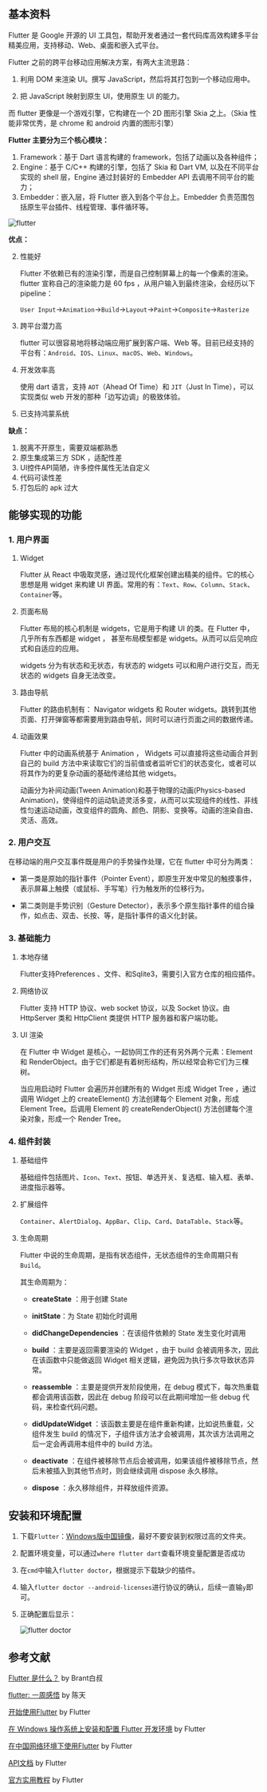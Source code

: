 ## 基本资料

Flutter 是 Google 开源的 UI 工具包，帮助开发者通过一套代码库高效构建多平台精美应用，支持移动、Web、桌面和嵌入式平台。

Flutter 之前的跨平台移动应用解决方案，有两大主流思路：

1) 利用 DOM 来渲染 UI。撰写 JavaScript，然后将其打包到一个移动应用中。

2) 把 JavaScript 映射到原生 UI，使用原生 UI 的能力。

而 flutter 更像是一个游戏引擎，它构建在一个 2D 图形引擎 Skia 之上。（Skia 性能非常优秀，是 chrome 和 android 内置的图形引擎）



**Flutter 主要分为三个核心模块：**

1. Framework：基于 Dart 语言构建的 framework，包括了动画以及各种组件；
2. Engine：基于 C/C++ 构建的引擎，包括了 Skia 和 Dart VM, 以及在不同平台实现的 shell 层，Engine 通过封装好的 Embedder API 去调用不同平台的能力；
3. Embedder：嵌入层，将 Flutter 嵌入到各个平台上。Embedder 负责范围包括原生平台插件、线程管理、事件循环等。

![flutter](img/flutter.jpg)

**优点：**

2. 性能好

   Flutter 不依赖已有的渲染引擎，而是自己控制屏幕上的每一个像素的渲染。 flutter 宣称自己的渲染能力是 60 fps ，从用户输入到最终渲染，会经历以下 pipeline：

   `User Input`->`Animation`->`Build`->`Layout`->`Paint`->`Composite`->`Rasterize`

3. 跨平台潜力高

   flutter 可以很容易地将移动端应用扩展到客户端、Web 等。目前已经支持的平台有：`Android`、`IOS`、`Linux`、`macOS`、`Web`、`Windows`。

4. 开发效率高

   使用 dart 语言，支持 `AOT`（Ahead Of Time）和 `JIT`（Just In Time），可以实现类似 web 开发的那种「边写边调」的极致体验。

5. 已支持鸿蒙系统


**缺点：**

1. 脱离不开原生，需要双端都熟悉
2. 原生集成第三方 SDK ，适配性差
3. UI控件API简陋，许多控件属性无法自定义
4. 代码可读性差
5. 打包后的 apk 过大



## 能够实现的功能

### 1. 用户界面

1. Widget

   Flutter 从 React 中吸取灵感，通过现代化框架创建出精美的组件。它的核心思想是用 widget 来构建 UI 界面。常用的有：`Text`、`Row`、`Column`、`Stack`、`Container`等。

2. 页面布局

   Flutter 布局的核心机制是 widgets，它是用于构建 UI 的类。在 Flutter 中，几乎所有东西都是 widget ， 甚至布局模型都是 widgets。从而可以后见响应式和自适应的应用。

   widgets 分为有状态和无状态，有状态的 widgets 可以和用户进行交互，而无状态的 widgets 自身无法改变。

3. 路由导航

   Flutter 的路由机制有： Navigator widgets 和 Router widgets。跳转到其他页面、打开弹窗等都需要用到路由导航，同时可以进行页面之间的数据传递。

4. 动画效果

   Flutter 中的动画系统基于 Animation ， Widgets 可以直接将这些动画合并到自己的 build 方法中来读取它们的当前值或者监听它们的状态变化，或者可以将其作为的更复杂动画的基础传递给其他 widgets。

   动画分为补间动画(Tween Animation)和基于物理的动画(Physics-based Animation)，使得组件的运动轨迹灵活多变，从而可以实现组件的线性、非线性匀速运动动画，改变组件的圆角、颜色、阴影、变换等。动画的渲染自由、灵活、高效。

   

### 2. 用户交互

在移动端的用户交互事件既是用户的手势操作处理，它在 flutter 中可分为两类：

- 第一类是原始的指针事件（Pointer Event），即原生开发中常见的触摸事件，表示屏幕上触摸（或鼠标、手写笔）行为触发所的位移行为。

- 第二类则是手势识别（Gesture Detector），表示多个原生指针事件的组合操作，如点击、双击、长按、等，是指针事件的语义化封装。

  

### 3. 基础能力

1. 本地存储

   Flutter支持Preferences 、文件、和Sqlite3，需要引入官方仓库的相应插件。

2. 网络协议

   Flutter 支持 HTTP 协议、web socket 协议，以及 Socket 协议。由 HttpServer 类和 HttpClient 类提供 HTTP 服务器和客户端功能。

3. UI 渲染

   在 Flutter 中 Widget 是核心，一起协同工作的还有另外两个元素：Element 和 RenderObject。由于它们都是有着树形结构，所以经常会称它们为三棵树。

   当应用启动时 Flutter 会遍历并创建所有的 Widget 形成 Widget Tree ，通过调用 Widget 上的 createElement()  方法创建每个 Element 对象，形成 Element Tree。后调用 Element 的 createRenderObject() 方法创建每个渲染对象，形成一个 Render Tree。

### 4. 组件封装

1. 基础组件

   基础组件包括图片、`Icon`、`Text`、按钮、单选开关、复选框、输入框、表单、进度指示器等。

2. 扩展组件

   `Container`、`AlertDialog`、`AppBar`、`Clip`、`Card`、`DataTable`、`Stack`等。

3. 生命周期

   Flutter 中说的生命周期，是指有状态组件，无状态组件的生命周期只有`Build`。

   其生命周期为：

   - **createState** ：用于创建 State
   - **initState**：为 State 初始化时调用
   - **didChangeDependencies** ：在该组件依赖的 State 发生变化时调用

   - **build** ：主要是返回需要渲染的 Widget ，由于 build 会被调用多次，因此在该函数中只能做返回 Widget 相关逻辑，避免因为执行多次导致状态异常。
   - **reassemble** ：主要是提供开发阶段使用，在 debug 模式下，每次热重载都会调用该函数，因此在 debug 阶段可以在此期间增加一些 debug 代码，来检查代码问题。
   - **didUpdateWidget** ：该函数主要是在组件重新构建，比如说热重载，父组件发生 build 的情况下，子组件该方法才会被调用，其次该方法调用之后一定会再调用本组件中的 build 方法。
   - **deactivate** ：在组件被移除节点后会被调用，如果该组件被移除节点，然后未被插入到其他节点时，则会继续调用 dispose 永久移除。
   - **dispose** ：永久移除组件，并释放组件资源。



## 安装和环境配置

1. 下载`Flutter`：[Windows版中国镜像]([`https://storage.flutter-io.cn/flutter_infra_release/releases/stable/windows/flutter_windows_v1.0.0-stable.zip`](https://storage.flutter-io.cn/flutter_infra_release/releases/stable/windows/flutter_windows_v1.0.0-stable.zip))，最好不要安装到权限过高的文件夹。

2. 配置环境变量，可以通过`where flutter dart`查看环境变量配置是否成功

3. 在`cmd`中输入`flutter doctor`，根据提示下载缺少的插件。

4. 输入`flutter doctor --android-licenses`进行协议的确认，后续一直输`y`即可。

5. 正确配置后显示：

   ![flutter doctor](img/flutter_docker.png)





## 参考文献

[Flutter 是什么？](https://www.jianshu.com/p/51e989500ca3) by Brant白叔

[flutter: 一周感悟](https://zhuanlan.zhihu.com/p/126452592) by 陈天

[开始使用Flutter](https://flutter.cn/docs/get-started/install) by Flutter

[在 Windows 操作系统上安装和配置 Flutter 开发环境](https://flutter.cn/docs/get-started/install/windows) by Flutter

[在中国网络环境下使用Flutter](https://flutter.cn/community/china) by Flutter

[API文档](https://api.flutter-io.cn/) by Flutter

[官方实用教程](https://flutter.cn/docs/cookbook) by Flutter
